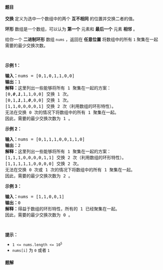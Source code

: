 #### 题目
<p><strong>交换</strong> 定义为选中一个数组中的两个 <strong>互不相同</strong> 的位置并交换二者的值。</p>

<p><strong>环形</strong> 数组是一个数组，可以认为 <strong>第一个</strong> 元素和 <strong>最后一个</strong> 元素 <strong>相邻</strong> 。</p>

<p>给你一个 <strong>二进制环形</strong> 数组 <code>nums</code> ，返回在 <strong>任意位置</strong> 将数组中的所有 <code>1</code> 聚集在一起需要的最少交换次数。</p>

<p>&nbsp;</p>

<p><strong>示例 1：</strong></p>

<pre><strong>输入：</strong>nums = [0,1,0,1,1,0,0]
<strong>输出：</strong>1
<strong>解释：</strong>这里列出一些能够将所有 1 聚集在一起的方案：
[0,<strong><em>0</em></strong>,<em><strong>1</strong></em>,1,1,0,0] 交换 1 次。
[0,1,<em><strong>1</strong></em>,1,<em><strong>0</strong></em>,0,0] 交换 1 次。
[1,1,0,0,0,0,1] 交换 2 次（利用数组的环形特性）。
无法在交换 0 次的情况下将数组中的所有 1 聚集在一起。
因此，需要的最少交换次数为 1 。
</pre>

<p><strong>示例 2：</strong></p>

<pre><strong>输入：</strong>nums = [0,1,1,1,0,0,1,1,0]
<strong>输出：</strong>2
<strong>解释：</strong>这里列出一些能够将所有 1 聚集在一起的方案：
[1,1,1,0,0,0,0,1,1] 交换 2 次（利用数组的环形特性）。
[1,1,1,1,1,0,0,0,0] 交换 2 次。
无法在交换 0 次或 1 次的情况下将数组中的所有 1 聚集在一起。
因此，需要的最少交换次数为 2 。
</pre>

<p><strong>示例 3：</strong></p>

<pre><strong>输入：</strong>nums = [1,1,0,0,1]
<strong>输出：</strong>0
<strong>解释：</strong>得益于数组的环形特性，所有的 1 已经聚集在一起。
因此，需要的最少交换次数为 0 。</pre>

<p>&nbsp;</p>

<p><strong>提示：</strong></p>

<ul>
	<li><code>1 &lt;= nums.length &lt;= 10<sup>5</sup></code></li>
	<li><code>nums[i]</code> 为 <code>0</code> 或者 <code>1</code></li>
</ul>


 #### 题解